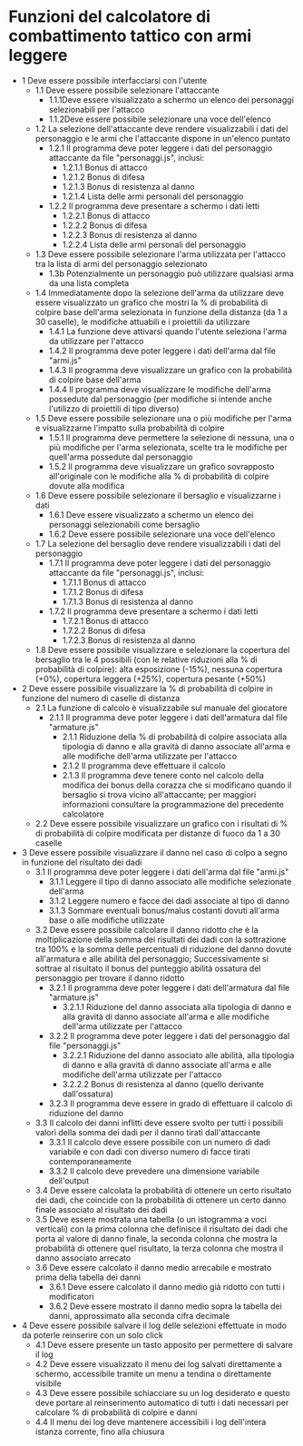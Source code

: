 # Funzioni del calcolatore di combattimento tattico con armi leggere

- 1 Deve essere possibile interfacciarsi con l'utente
	- 1.1 Deve essere possibile selezionare l'attaccante
		- 1.1.1Deve essere visualizzato a schermo un elenco dei personaggi selezionabili per l'attacco
		- 1.1.2Deve essere possibile selezionare una voce dell'elenco
	- 1.2 La selezione dell'attaccante deve rendere visualizzabili i dati del personaggio e le armi che l'attaccante dispone in un'elenco puntato
		- 1.2.1 Il programma deve poter leggere i dati del personaggio attaccante da file "personaggi.js", inclusi:
			- 1.2.1.1 Bonus di attacco
			- 1.2.1.2 Bonus di difesa
			- 1.2.1.3 Bonus di resistenza al danno
			- 1.2.1.4 Lista delle armi personali del personaggio
		- 1.2.2 Il programma deve presentare a schermo i dati letti
			- 1.2.2.1 Bonus di attacco
			- 1.2.2.2 Bonus di difesa
			- 1.2.2.3 Bonus di resistenza al danno
			- 1.2.2.4 Lista delle armi personali del personaggio
	- 1.3 Deve essere possibile selezionare l'arma utilizzata per l'attacco tra la lista di armi del personaggio selezionato
		- 1.3b Potenzialmente un personaggio può utilizzare qualsiasi arma da una lista completa
	- 1.4 Immediatamente dopo la selezione dell'arma da utilizzare deve essere visualizzato un grafico che mostri la % di probabilità di colpire base dell'arma selezionata in funzione della distanza (da 1 a 30 caselle), le modifiche attuabili e i proiettili da utilizzare
		- 1.4.1 La funzione deve attivarsi quando l'utente seleziona l'arma da utilizzare per l'attacco
		- 1.4.2 Il programma deve poter leggere i dati dell'arma dal file "armi.js"
		- 1.4.3 Il programma deve visualizzare un grafico con la probabilità di colpire base dell'arma
		- 1.4.4 Il programma deve visualizzare le modifiche dell'arma possedute dal personaggio (per modifiche si intende anche l'utilizzo di proiettili di tipo diverso)
	- 1.5 Deve essere possibile selezionare una o più modifiche per l'arma e visualizzarne l'impatto sulla probabilità di colpire
		- 1.5.1 Il programma deve permettere la selezione di nessuna, una o più modifiche per l'arma selezionata, scelte tra le modifiche per quell'arma possedute dal personaggio
		- 1.5.2 Il programma deve visualizzare un grafico sovrapposto all'originale con le modifiche alla % di probabilità di colpire dovute alla modifica
	- 1.6 Deve essere possibile selezionare il bersaglio e visualizzarne i dati
		- 1.6.1 Deve essere visualizzato a schermo un elenco dei personaggi selezionabili come bersaglio
		- 1.6.2 Deve essere possibile selezionare una voce dell'elenco
	- 1.7 La selezione del bersaglio deve rendere visualizzabili i dati del personaggio
		- 1.7.1 Il programma deve poter leggere i dati del personaggio attaccante da file "personaggi.js", inclusi:
			- 1.7.1.1 Bonus di attacco
			- 1.7.1.2 Bonus di difesa
			- 1.7.1.3 Bonus di resistenza al danno
		- 1.7.2 Il programma deve presentare a schermo i dati letti
			- 1.7.2.1 Bonus di attacco
			- 1.7.2.2 Bonus di difesa
			- 1.7.2.3 Bonus di resistenza al danno
	- 1.8 Deve essere possibile visualizzare e selezionare la copertura del bersaglio tra le 4 possibili (con le relative riduzioni alla % di probabilità di colpire): alta esposizione (-15%), nessuna copertura (+0%), copertura leggera (+25%), copertura pesante (+50%)
- 2 Deve essere possibile visualizzare la % di probabilità di colpire in funzione del numero di caselle di distanza
	- 2.1 La funzione di calcolo è visualizzabile sul manuale del giocatore
		- 2.1.1 Il programma deve poter leggere i dati dell'armatura dal file "armature.js"
			- 2.1.1 Riduzione della % di probabilità di colpire associata alla tipologia di danno e alla gravità di danno associate all'arma e alle modifiche dell'arma utilizzate per l'attacco
			- 2.1.2 Il programma deve effettuare il calcolo
			- 2.1.3 Il programma deve tenere conto nel calcolo della modifica dei bonus della corazza che si modificano quando il bersaglio si trova vicino all'attaccante; per maggiori informazioni consultare la programmazione del precedente calcolatore
	- 2.2 Deve essere possibile visualizzare un grafico con i risultati di % di probabilità di colpire modificata per distanze di fuoco da 1 a 30 caselle
- 3 Deve essere possibile visualizzare il danno nel caso di colpo a segno in funzione del risultato dei dadi
	- 3.1 Il programma deve poter leggere i dati dell'arma dal file "armi.js"
		- 3.1.1 Leggere il tipo di danno associato alle modifiche selezionate dell'arma
		- 3.1.2 Leggere numero e facce dei dadi associate al tipo di danno
		- 3.1.3 Sommare eventuali bonus/malus costanti dovuti all'arma base o alle modifiche utilizzate
	- 3.2 Deve essere possibile calcolare il danno ridotto che è la moltiplicazione della somma dei risultati dei dadi con la sottrazione tra 100% e la somma delle percentuali di riduzione del danno dovute all'armatura e alle abilità del personaggio; Successivamente si sottrae al risultato il bonus del punteggio abilità ossatura del personaggio per trovare il danno ridotto
		- 3.2.1 Il programma deve poter leggere i dati dell'armatura dal file "armature.js"
			- 3.2.1.1 Riduzione del danno associata alla tipologia di danno e alla gravità di danno associate all'arma e alle modifiche dell'arma utilizzate per l'attacco
		- 3.2.2 Il programma deve poter leggere i dati del personaggio dal file "personaggi.js"
			- 3.2.2.1 Riduzione del danno associato alle abilità, alla tipologia di danno e alla gravità di danno associate all'arma e alle modifiche dell'arma utilizzate per l'attacco
			- 3.2.2.2 Bonus di resistenza al danno (quello derivante dall'ossatura)
		- 3.2.3 Il programma deve essere in grado di effettuare il calcolo di riduzione del danno
	- 3.3 Il calcolo dei danni inflitti deve essere svolto per tutti i possibili valori della somma dei dadi per il danno tirati dall'attaccante
		- 3.3.1 Il calcolo deve essere possibile con un numero di dadi variabile e con dadi con diverso numero di facce tirati contemporaneamente
		- 3.3.2 Il calcolo deve prevedere una dimensione variabile dell'output
	- 3.4 Deve essere calcolata la probabilità di ottenere un certo risultato dei dadi, che coincide con la probabilità di ottenere un certo danno finale associato al risultato dei dadi
	- 3.5 Deve essere mostrata una tabella (o un istogramma a voci verticali) con la prima colonna che definisce il risultato dei dadi che porta al valore di danno finale, la seconda colonna che mostra la probabilità di ottenere quel risultato, la terza colonna che mostra il danno associato arrecato
	- 3.6 Deve essere calcolato il danno medio arrecabile e mostrato prima della tabella dei danni
		- 3.6.1 Deve essere calcolato il danno medio già ridotto con tutti i modificatori
		- 3.6.2 Deve essere mostrato il danno medio sopra la tabella dei danni, approssimato alla seconda cifra decimale
- 4 Deve essere possibile salvare il log delle selezioni effettuate in modo da poterle reinserire con un solo click
	- 4.1 Deve essere presente un tasto apposito per permettere di salvare il log
	- 4.2 Deve essere visualizzato il menu dei log salvati direttamente a schermo, accessibile tramite un menu a tendina o direttamente visibile
	- 4.3 Deve essere possibile schiacciare su un log desiderato e questo deve portare al reinserimento automatico di tutti i dati necessari per calcolare % di probabilità di colpire e danni
	- 4.4 Il menu dei log deve mantenere accessibili i log dell'intera istanza corrente, fino alla chiusura